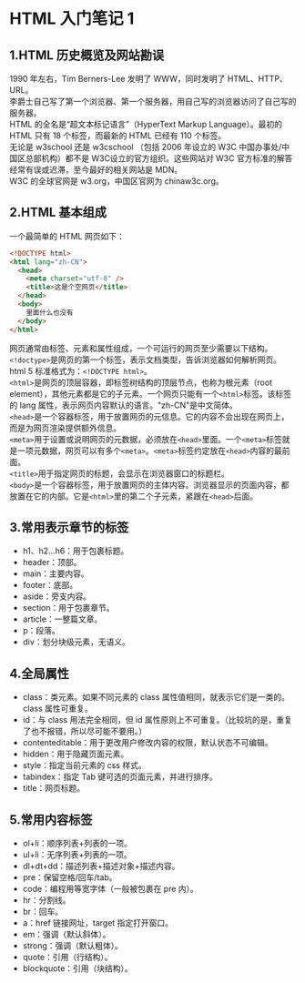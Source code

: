 ﻿# HTML 入门笔记 1

## 1.HTML 历史概览及网站勘误

1990 年左右，Tim Berners-Lee 发明了 WWW，同时发明了 HTML、HTTP、URL。
<br>李爵士自己写了第一个浏览器、第一个服务器，用自己写的浏览器访问了自己写的服务器。
<br>HTML 的全名是“超文本标记语言”（HyperText Markup Language）。最初的 HTML 只有 18 个标签，而最新的 HTML 已经有 110 个标签。
<br>无论是 w3school 还是 w3cschool （包括 2006 年设立的 W3C 中国办事处/中国区总部机构）都不是 W3C设立的官方组织。这些网站对 W3C 官方标准的解答经常有误或迟滞，至今最好的相关网站是 MDN。
<br>W3C 的全球官网是 w3.org，中国区官网为 chinaw3c.org。

## 2.HTML 基本组成

一个最简单的 HTML 网页如下：

```html
<!DOCTYPE html>
<html lang="zh-CN">
  <head>
    <meta charset="utf-8" />
    <title>这是个空网页</title>
  </head>
  <body>
    里面什么也没有
  </body>
</html>
```

网页通常由标签、元素和属性组成，一个可运行的网页至少需要以下结构。
<br> `<!doctype>`是网页的第一个标签，表示文档类型，告诉浏览器如何解析网页。html 5 标准格式为：`<!DOCTYPE html>`。
<br> `<html>`是网页的顶层容器，即标签树结构的顶层节点，也称为根元素（root element），其他元素都是它的子元素。一个网页只能有一个`<html>`标签。该标签的 lang 属性，表示网页内容默认的语言。"zh-CN"是中文简体。
<br> `<head>`是一个容器标签，用于放置网页的元信息。它的内容不会出现在网页上，而是为网页渲染提供额外信息。
<br> `<meta>`用于设置或说明网页的元数据，必须放在`<head>`里面。一个`<meta>`标签就是一项元数据，网页可以有多个`<meta>`。`<meta>`标签约定放在`<head>`内容的最前面。
<br> `<title>`用于指定网页的标题，会显示在浏览器窗口的标题栏。
<br> `<body>`是一个容器标签，用于放置网页的主体内容。浏览器显示的页面内容，都放置在它的内部。它是`<html>`里的第二个子元素，紧跟在`<head>`后面。

## 3.常用表示章节的标签

- h1、h2...h6：用于包裹标题。
- header：顶部。
- main：主要内容。
- footer：底部。
- aside：旁支内容。
- section：用于包裹章节。
- article：一整篇文章。
- p：段落。
- div：划分块级元素，无语义。

## 4.全局属性

- class：类元素。如果不同元素的 class 属性值相同，就表示它们是一类的。class 属性可重复。
- id：与 class 用法完全相同，但 id 属性原则上不可重复。（比较坑的是，重复了也不报错，所以尽可能不要用。）
- contenteditable：用于更改用户修改内容的权限，默认状态不可编辑。
- hidden：用于隐藏页面元素。
- style：指定当前元素的 css 样式。
- tabindex：指定 Tab 键可选的页面元素，并进行排序。
- title：网页标题。

## 5.常用内容标签

- ol+li：顺序列表+列表的一项。
- ul+li：无序列表+列表的一项。
- dl+dt+dd：描述列表+描述对象+描述内容。
- pre：保留空格/回车/tab。
- code：编程用等宽字体（一般被包裹在 pre 内）。
- hr：分割线。
- br：回车。
- a：href 链接网址，target 指定打开窗口。
- em：强调（默认斜体）。
- strong：强调（默认粗体）。
- quote：引用（行结构）。
- blockquote：引用（块结构）。
